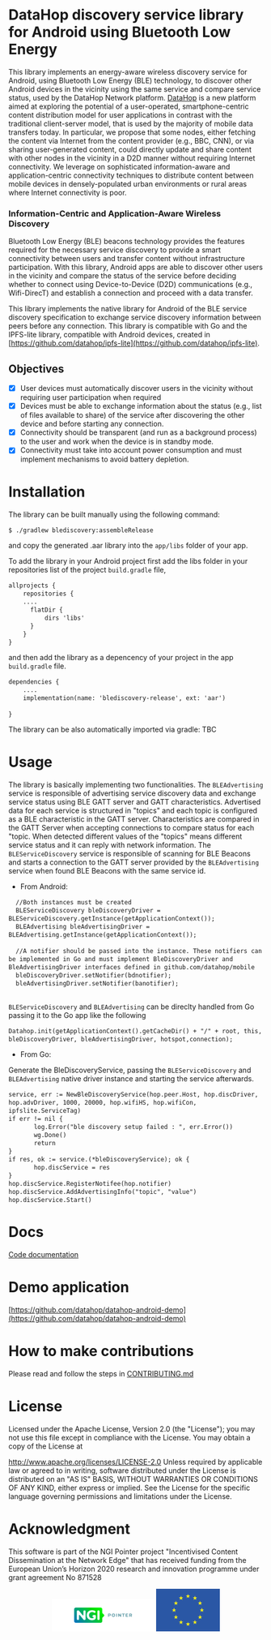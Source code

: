 # DataHop discovery service library for Android using Bluetooth Low Energy

This library implements an energy-aware wireless discovery service for Android, using  Bluetooth Low Energy (BLE) technology, to discover other Android devices in the vicinity using the same service and compare service status, used by the DataHop Network platform.
[DataHop](https://datahop.network) is a new platform aimed at exploring the potential of a user-operated, smartphone-centric content distribution model for user applications in contrast with the traditional client-server model, that is used by the majority of mobile data transfers today.
In particular, we propose that some nodes, either fetching the content via Internet from the content provider (e.g., BBC, CNN), or via sharing user-generated content, could directly update and share content with other nodes in the vicinity in a D2D manner without requiring Internet connectivity. We leverage on sophisticated information-aware and application-centric connectivity techniques to distribute content between mobile devices in densely-populated urban environments or rural areas where Internet connectivity is poor.

### Information-Centric and Application-Aware Wireless Discovery

Bluetooth Low Energy (BLE) beacons technology provides the features required for the necessary service discovery to provide a smart connectivity between users and transfer content without infrastructure participation. 
With this library, Android apps are able to discover other users in the vicinity and compare the status of the service before deciding whether to connect using Device-to-Device (D2D) communications (e.g., Wifi-DirecT) and establish a connection and proceed with a data transfer. 

This library implements the native library for Android of the BLE service discovery specification to exchange service discovery information between peers before any connection.
This library is compatible with Go and the IPFS-lite library, compatible with Android devices, created in [https://github.com/datahop/ipfs-lite](https://github.com/datahop/ipfs-lite).


## Objectives

* [x] User devices must automatically discover users in the vicinity without requiring user participation when required
* [X] Devices must be able to exchange information about the status (e.g., list of files available to share) of the service after discovering the other device and before starting any connection. 
* [x] Connectivity should be transparent (and run as a background process) to the user and work when the device is in standby mode.
* [x] Connectivity must take into account power consumption and must implement mechanisms to avoid battery depletion.

# Installation

The library can be built manually using the following command:

```
$ ./gradlew blediscovery:assembleRelease
```

and copy the generated .aar library into the `app/libs` folder of your app.

To add the library in your Android project first add the libs folder in your repositories list of the project `build.gradle` file,

```
allprojects {
    repositories {
    ....
      flatDir {
          dirs 'libs'
      }
    }
}
```

and then add the library as a depencency of your project in the app `build.gradle` file.

```
dependencies {
    ....
    implementation(name: 'blediscovery-release', ext: 'aar')

}
```
The library can be also automatically imported via gradle: TBC


# Usage

The library is basically implementing two functionalities. The `BLEAdvertising` service is responsible of advertising service discovery data and exchange service status using BLE GATT server and GATT characteristics. Advertised data for each service is structured in "topics" and each topic is configured as a BLE characteristic in the GATT server. Characteristics are compared in the GATT Server when accepting connections to compare status for each "topic.
When detected different values of the "topics" means different service status and it can reply with network information.
The  `BLEServiceDiscovery` service is responsible of scanning for BLE Beacons and starts a connection to the GATT server provided by the `BLEAdvertising` service 
when found BLE Beacons with the same service id.

* From Android:

```
  //Both instances must be created
  BLEServiceDiscovery bleDiscoveryDriver = BLEServiceDiscovery.getInstance(getApplicationContext());
  BLEAdvertising bleAdvertisingDriver = BLEAdvertising.getInstance(getApplicationContext());
  
  //A notifier should be passed into the instance. These notifiers can be implemented in Go and must implement BleDiscoveryDriver and BleAdvertisingDriver interfaces defined in github.com/datahop/mobile
  bleDiscoveryDriver.setNotifier(bdnotifier);
  bleAdvertisingDriver.setNotifier(banotifier);
  
```

`BLEServiceDiscovery` and `BLEAdvertising` can be direclty handled from Go passing it to the Go app like the following

```
Datahop.init(getApplicationContext().getCacheDir() + "/" + root, this, bleDiscoveryDriver, bleAdvertisingDriver, hotspot,connection);
```


* From Go:

Generate the BleDiscoveryService, passing the `BLEServiceDiscovery` and `BLEAdvertising` native driver instance and starting the service afterwards.

```
service, err := NewBleDiscoveryService(hop.peer.Host, hop.discDriver, hop.advDriver, 1000, 20000, hop.wifiHS, hop.wifiCon, ipfslite.ServiceTag)
if err != nil {
       log.Error("ble discovery setup failed : ", err.Error())
       wg.Done()
       return
}
if res, ok := service.(*bleDiscoveryService); ok {
       hop.discService = res
}
hop.discService.RegisterNotifee(hop.notifier)
hop.discService.AddAdvertisingInfo("topic", "value")
hop.discService.Start()
```

# Docs

[Code documentation](https://datahop.github.io/p2p-discovery-ble)


# Demo  application

[https://github.com/datahop/datahop-android-demo](https://github.com/datahop/datahop-android-demo)

# How to make contributions
Please read and follow the steps in [CONTRIBUTING.md](/CONTRIBUTING.md)

# License

Licensed under the Apache License, Version 2.0 (the "License"); you may not use this file except in compliance with the License. You may obtain a copy of the License at

   http://www.apache.org/licenses/LICENSE-2.0
Unless required by applicable law or agreed to in writing, software distributed under the License is distributed on an "AS IS" BASIS, WITHOUT WARRANTIES OR CONDITIONS OF ANY KIND, either express or implied. See the License for the specific language governing permissions and limitations under the License.

# Acknowledgment

This software is part of the NGI Pointer project "Incentivised Content Dissemination at the Network Edge" that has received funding from the European Union’s Horizon 2020 research and innovation programme under grant agreement No 871528

<p align="center"><img  alt="ngi logo" src="./Logo_Pointer.png" width=40%> <img  alt="eu logo" src="./eu.png" width=25%></p>


